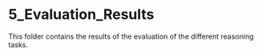 # 5_Evaluation_Results

This folder contains the results of the evaluation of the different reasoning tasks.
